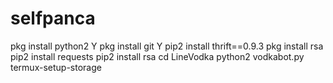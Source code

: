 # selfpanca
pkg install python2 Y pkg install git Y  pip2 install thrift==0.9.3 pkg install rsa pip2 install requests pip2 install rsa cd LineVodka python2 vodkabot.py termux-setup-storage
